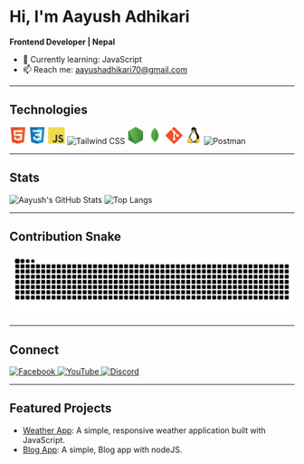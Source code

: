 # Hi, I'm Aayush Adhikari

**Frontend Developer | Nepal**

- 🌱 Currently learning: JavaScript  
- 📫 Reach me: [aayushadhikari70@gmail.com](mailto:aayushadhikari70@gmail.com)

---

## Technologies

<span>
  <img src="https://raw.githubusercontent.com/devicons/devicon/master/icons/html5/html5-original.svg" alt="HTML5" width="30" />
  <img src="https://raw.githubusercontent.com/devicons/devicon/master/icons/css3/css3-original.svg" alt="CSS3" width="30" />
  <img src="https://raw.githubusercontent.com/devicons/devicon/master/icons/javascript/javascript-original.svg" alt="JavaScript" width="30" />
  <img src="https://www.vectorlogo.zone/logos/tailwindcss/tailwindcss-icon.svg" alt="Tailwind CSS" width="30" />
  <img src="https://raw.githubusercontent.com/devicons/devicon/master/icons/nodejs/nodejs-original.svg" alt="Node.js" width="30" />
  <img src="https://raw.githubusercontent.com/devicons/devicon/master/icons/mongodb/mongodb-original.svg" alt="MongoDB" width="30" />
  <img src="https://raw.githubusercontent.com/devicons/devicon/master/icons/git/git-original.svg" alt="Git" width="30" />
  <img src="https://raw.githubusercontent.com/devicons/devicon/master/icons/linux/linux-original.svg" alt="Linux" width="30" />
  <img src="https://www.vectorlogo.zone/logos/getpostman/getpostman-icon.svg" alt="Postman" width="30" />
</span>

---

## Stats

![Aayush's GitHub Stats](https://github-readme-stats.vercel.app/api?username=aayush3003265&show_icons=true&hide_title=true&hide_border=true&theme=default)
![Top Langs](https://github-readme-stats.vercel.app/api/top-langs/?username=aayush3003265&layout=compact&hide_border=true&theme=default)

---

## Contribution Snake

<picture>
  <source media="(prefers-color-scheme: dark)" srcset="https://raw.githubusercontent.com/Aayush3003265/Aayush3003265/output/github-contribution-grid-snake-dark.svg" />
  <source media="(prefers-color-scheme: light)" srcset="https://raw.githubusercontent.com/Aayush3003265/Aayush3003265/output/github-contribution-grid-snake.svg" />
  <img alt="github contribution grid snake animation" src="https://raw.githubusercontent.com/Aayush3003265/Aayush3003265/output/github-contribution-grid-snake.svg" />
</picture>

---

## Connect

<a href="https://www.facebook.com/Rajkumaradhik/" target="_blank">
  <img src="https://raw.githubusercontent.com/rahuldkjain/github-profile-readme-generator/master/src/images/icons/Social/facebook.svg" alt="Facebook" width="30" />
</a>
<a href="https://www.youtube.com/@Aayushyt22987" target="_blank">
  <img src="https://raw.githubusercontent.com/rahuldkjain/github-profile-readme-generator/master/src/images/icons/Social/youtube.svg" alt="YouTube" width="30" />
</a>
<a href="https://discord.com/invite/r2UYTH3KVF" target="_blank">
  <img src="https://raw.githubusercontent.com/rahuldkjain/github-profile-readme-generator/master/src/images/icons/Social/discord.svg" alt="Discord" width="30" />
</a>
<!-- <a href="mailto:aayushadhikari70@gmail.com" target="_blank">
  <img src="https://raw.githubusercontent.com/gauravghongde/social-icons/master/SVG/Black/Email.svg" alt="Email" width="30" />
</a> -->
<!-- <a href="https://linkedin.com/in/Yaayush-adhikari-11ba22236" target="_blank">
  <img src="https://raw.githubusercontent.com/gauravghongde/social-icons/master/SVG/Black/Linkedin.svg" alt="LinkedIn" width="30" />
</a> -->

---

## Featured Projects

- [Weather App](https://github.com/Aayush3003265/hamro-netflix): A simple, responsive weather application built with JavaScript.
- [Blog App](https://github.com/Aayush3003265/blog-ejs): A simple, Blog app with nodeJS.
